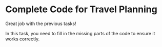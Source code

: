 # Complete Code for Travel Planning

Great job with the previous tasks!

In this task, you need to fill in the missing parts of the code to ensure it works correctly.